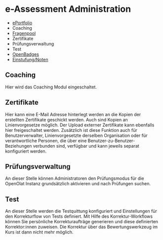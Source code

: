 # e-Assessment Administration

  * [ePortfolio](eAssessment_ePortfolio.de.md)
  * Coaching
  * [Fragenpool](../administration/eAssessment_Question_bank.de.md)
  * Zertifikate
  * Prüfungsverwaltung
  * Test
  * [OpenBadges](../administration/e-Assessment_openBadges.de.md)
  * [Einstufung/Noten](../administration/Assessment_translate_points_in_grades_admin.de.md) 


## Coaching

Hier wird das Coaching Modul eingeschaltet.

## Zertifikate

Hier kann eine E-Mail Adresse hinterlegt werden an die Kopien der erstellten Zertifikate geschickt werden. Auch sind Kopien an Linienvorgesetze möglich.  Der Upload externer Zertifikate kann ebenfalls hier freigeschaltet werden. Zusätzlich ist diese Funktion auch für Benutzerverwalter, Linienvorgesetzte derselben Organisation oder für verantwortliche Personen, die über eine Benutzer-zu-Benutzer-Beziehungen verbunden sind, verfügbar und kann jeweils separat konfiguriert werden.


## Prüfungsverwaltung

An dieser Stelle können Administratoren den Prüfungsmodus für die OpenOlat Instanz grundsätzlich aktivieren und nach Prüfungen suchen.

## Test

An dieser Stelle werden die Testquittung konfiguriert und Einstellungen für den  Korrekturflow  von Tests definiert. Mit Hilfe des Korrektur-Workflows können Sie persönliche Korrekturaufträge generieren und diese definierten Korrektor:innen zuweisen. Die Korrektur über das Bewertungswerkzeug im Kurs ist dann nicht mehr möglich.




  

